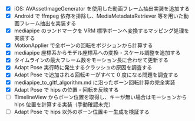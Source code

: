  - [x] iOS: AVAssetImageGenerator を使用した動画フレーム抽出実装を追加する
- [x] Android で ffmpeg 依存を排除し、MediaMetadataRetriever 等を用いた動画フレーム抽出を実装する
- [x] mediapipe のランドマークを VRM 標準ボーンへ変換するマッピング処理を実装する
- [x] MotionApplier で全ボーンの回転をポジションから計算する
 - [x] mediapipe 座標系からモデル座標系への変換・スケール調整を追加する
- [x] タイムラインの最大フレーム数をモーション長に合わせて更新する
 - [x] Adapt Pose 実行時に発生するクラッシュの原因を調査する
 - [x] Adapt Pose で追加される回転キーがすべて 0 度になる問題を調査する
- [x] mediapipe_to_gltf_algorithm.md に沿ったボーン回転計算の完全実装
- [x] Adapt Pose で hips の位置・回転を反映する
- [ ] TimelineView からボーン位置を取得し、キーが無い場合はモーションから hips 位置を計算する実装（手動確認未完）
- [ ] Adapt Pose で hips 以外のボーン位置キー生成を検証する
